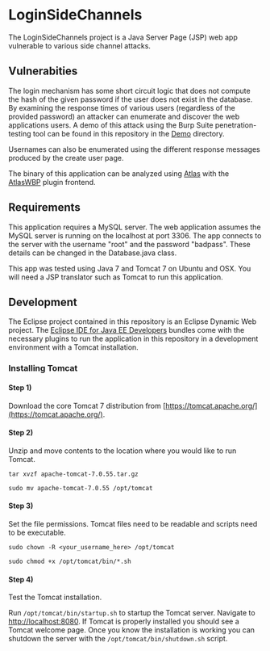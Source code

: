 LoginSideChannels
=================

The LoginSideChannels project is a Java Server Page (JSP) web app vulnerable to various side channel attacks.

## Vulnerabities
The login mechanism has some short circuit logic that does not compute the hash of the given password if the user does not exist in the database.  By examining the response times of various users (regardless of the provided password) an attacker can enumerate and discover the web applications users.  A demo of this attack using the Burp Suite penetration-testing  tool can be found in this repository in the [Demo](./Demo/) directory.

Usernames can also be enumerated using the different response messages produced by the create user page.

The binary of this application can be analyzed using [Atlas](http://www.ensoftcorp.com/atlas/) with the [AtlasWBP](https://github.com/benjholla/AtlasWBP) plugin frontend.

## Requirements
This application requires a MySQL server.  The web application assumes the MySQL server is running on the localhost at port 3306.  The app connects to the server with the username "root" and the password "badpass".  These details can be changed in the Database.java class.

This app was tested using Java 7 and Tomcat 7 on Ubuntu and OSX.  You will need a JSP translator such as Tomcat to run this application.

## Development
The Eclipse project contained in this repository is an Eclipse Dynamic Web project.  The [Eclipse IDE for Java EE Developers](https://www.eclipse.org/downloads/) bundles come with the necessary plugins to run the application in this repository in a development environment with a Tomcat installation.

### Installing Tomcat
#### Step 1) 

Download the core Tomcat 7 distribution from [https://tomcat.apache.org/](https://tomcat.apache.org/).


#### Step 2) 

Unzip and move contents to the location where you would like to run Tomcat.

`tar xvzf apache-tomcat-7.0.55.tar.gz`

`sudo mv apache-tomcat-7.0.55 /opt/tomcat`

#### Step 3) 
Set the file permissions.  Tomcat files need to be readable and scripts need to be executable.

`sudo chown -R <your_username_here> /opt/tomcat`

`sudo chmod +x /opt/tomcat/bin/*.sh`

#### Step 4) 

Test the Tomcat installation.

Run `/opt/tomcat/bin/startup.sh` to startup the Tomcat server.  Navigate to [http://localhost:8080](http://localhost:8080).  If Tomcat is properly installed you should see a Tomcat welcome page.  Once you know the installation is working you can shutdown the server with the `/opt/tomcat/bin/shutdown.sh` script.

